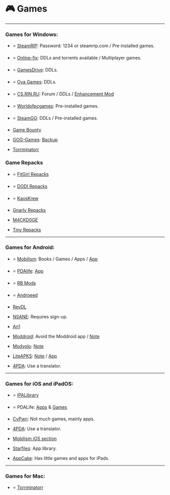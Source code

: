 # 🎮 Games 

***

### Games for Windows:

- ⭐ [SteamRIP](https://steamrip.com/): Password: 1234 or steamrip.com / Pre installed games.

- ⭐ [Online-fix](https://online-fix.me/): DDLs and torrents available / Multiplayer games.

- ⭐ [GamesDrive](https://gamesdrive.net/): DDLs.

- ⭐ [Ova Games](https://www.ovagames.com/): DDLs.

- ⭐ [CS.RIN.RU](https://cs.rin.ru/): Forum / DDLs / [Enhancement Mod](https://github.com/SubZeroPL/cs-rin-ru-enhanced-mod)

- ⭐ [Worldofpcgames](https://worldof-pcgames.net/): Pre-installed games. 

- ⭐ [SteamGG](https://steamgg.net/): DDLs / Pre-installed games.

- [Game Bounty](https://gamebounty.world/)

- [GOG-Games](https://gog-games.to): [Backup](https://github.com/ezerear/gog-games.to_backup)

- [Torrminatorr](https://forum.torrminatorr.com/)

### Game Repacks 

- ⭐ [FitGirl Repacks](https://www.fitgirl-repacks.site)

- ⭐ [DODI Repacks](https://dodi-repacks.site/)

- ⭐ [KaosKrew](https://www.kaoskrew.org/)

- [Gnarly Repacks](https://rentry.org/gnarly_repacks)

- [M4CKD0GE](https://m4ckd0ge-repacks.site/)

- [Tiny Repacks](https://www.tiny-repacks.win/)

***

### Games for Android:

- ⭐ [Mobilism](https://forum.mobilism.org/viewforum.php?f=398): Books / Games / Apps / [App](https://forum.mobilism.org/app/)

- ⭐ [PDAlife](https://pdalife.com): [App](https://pdalife.com/pdalife-app-android-a40597.html)

- ⭐ [RB Mods](https://www.rockmods.net/)

- ⭐ [Androeed](https://androeed.store/)

- [RevDL](https://revdl.com)

- [NSANE](https://nsaneforums.com/): Requires sign-up.

- [An1](https://an1.com/)

- [Moddroid](https://www.moddroid.com): Avoid the Moddroid app / [Note](https://pastebin.com/3ebTvx0b)

- [Modyolo](https://modyolo.com): [Note](https://pastebin.com/3ebTvx0b)

- [LiteAPKS](https://liteapks.com): [Note](https://pastebin.com/3ebTvx0b) / [App](https://liteapks.com/app.html)

- [4PDA](https://4pda.to/forum/): Use a translator.


***

### Games for iOS and iPadOS:

- ⭐ [IPALibrary](https://www.ipalibrary.me)

- ⭐ PDALife: [Apps](https://pdalife.com/ios/programmy/) & [Games](https://pdalife.com/ios/games)

- [CyPwn](https://ipa.cypwn.xyz/): Not much games, mainly apps.

- [4PDA](https://4pda.to/forum/): Use a translator.

- [Mobilism iOS section](https://forum.mobilism.org/viewforum.php?f=312)

- [Starfiles](https://starfiles.co/): App library.

- [AppCake](https://www.iphonecake.com/): Has little games and apps for iPads.


***

### Games for Mac:


- ⭐ [Torrminatorr](https://forum.torrminatorr.com/)








